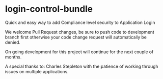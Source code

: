 # login-control-bundle
Quick and easy way to add Compliance level security to Application Login

We welcome Pull Request changes, be sure to push code to development branch first otherwise your code change request will automatically be denied. 

On going development for this project will continue for the next couple of months. 

A special thanks to:
Charles Stepleton with the patience of working through issues on multiple applications.

